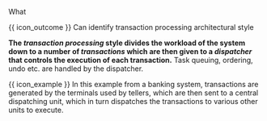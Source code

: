 <span id="title">What</span>

<span id="prereqs"></span>

<span id="outcomes">{{ icon_outcome }} Can identify transaction processing architectural style</span>

<div id="body">

**The _transaction processing_ style divides the workload of the system down to a number of _transactions_ which are then given to a _dispatcher_ that controls the execution of each transaction.** Task queuing, ordering, undo etc. are handled by the dispatcher.

<pic eager src="{{baseUrl}}/architecture/architecturalStyles/transactionProcessing/what/images/transactionProcessing.png" height="120" />

<box>

{{ icon_example }} In this example from a banking system, transactions are generated by the terminals used by <tooltip content="employees of a bank who deal directly with customers">tellers</tooltip>, which are then sent to a central dispatching unit, which in turn dispatches the transactions to various other units to execute.

<pic eager src="{{baseUrl}}/architecture/architecturalStyles/transactionProcessing/what/images/transactionProcessingExamples.png" height="120" />

</box>

</div>

<div id="extras">
</div>
